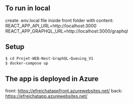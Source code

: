 ## To run in local
create .env.local file inside front folder with content:
REACT_APP_API_URL=http://localhost:3000
REACT_APP_GRAPHQL_URL=http://localhost:3000/graphql


## Setup

```bash
$ cd Projet-WEB-Nest-GraphQL-Queuing_V1
$ docker-compose up

```

## The app is deployed in Azure
front: https://efreichatappfront.azurewebsites.net/
back: https://efreichatapp.azurewebsites.net/
